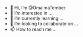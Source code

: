 - 👋 Hi, I’m @OmaimaTember
- 👀 I’m interested in ...
- 🌱 I’m currently learning ...
- 💞️ I’m looking to collaborate on ...
- 📫 How to reach me ...

<!---
OmaimaTember/OmaimaTember is a ✨ special ✨ repository because its `README.md` (this file) appears on your GitHub profile.
You can click the Preview link to take a look at your changes.
--->
